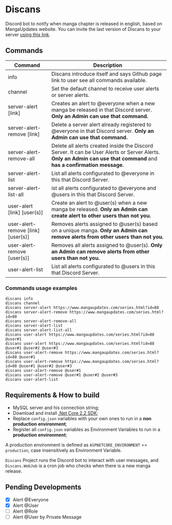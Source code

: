 # Discans
Discord bot to notify when manga chapter is released in english, based on MangaUpdates website. You can invite the last version of Discans to your server [using this link](https://discordapp.com/api/oauth2/authorize?client_id=556213286383648769&permissions=154624&scope=bot).

## Commands

| Command | Description |
| ------- | ----------- |
| info | Discans introduce itself and says Github page link to user see all commands available. | 
| channel | Set the default channel to receive user alerts or server alerts. |
| server-alert [link] | Creates an alert to @everyone when a new manga be released in that Discord server. **Only an Admin can use that command.** | 
| server-alert-remove [link] | Delete a server alert already registered to @everyone in that Discord server. **Only an Admin can use that command.** |
| server-alert-remove-all | Delete all alerts created inside the Discord Server. It can be User Alerts or Server Alerts. **Only an Admin can use that command** and **has a confirmation message.** |
| server-alert-list | List all alerts configurated to @everyone in this that Discord Server. | 
| server-alert-list-all | ist all alerts configurated to @everyone and @users in this that Discord Server. | 
| user-alert [link] [user(s)] | Create an alert to @user(s) when a new manga be released. **Only an Admin can create alert to other users than not you.** | 
| user-alert-remove [link] [user(s)] | Removes alerts assigned to @user(s) based on a unique manga. **Only an Admin can remove alerts from other users than not you.** | 
| user-alert-remove [user(s)] | Removes all alerts assigned to @user(s). **Only an Admin can remove alerts from other users than not you.** |
| user-alert-list | List all alerts configurated to @users in this that Discord Server. | 

### Commands usage examples
```
discans info
discans channel
discans server-alert https://www.mangaupdates.com/series.html?id=88
discans server-alert-remove https://www.mangaupdates.com/series.html?id=88
discans server-alert-remove-all
discans server-alert-list
discans server-alert-list-all
discans user-alert https://www.mangaupdates.com/series.html?id=88 @user#1
discans user-alert https://www.mangaupdates.com/series.html?id=88 @user#1 @user#2 @user#3
discans user-alert-remove https://www.mangaupdates.com/series.html?id=88 @user#1
discans user-alert-remove https://www.mangaupdates.com/series.html?id=88 @user#1 @user#2 @user#3
discans user-alert-remove @user#1 
discans user-alert-remove @user#1 @user#2 @user#3
discans user-alert-list
```

## Requirements & How to build

* MySQL server and his connection string;
* Download and install [.Net Core 2.2 SDK](https://dotnet.microsoft.com/download);
* Replace `config.json` variables with your own ones to run in a **non production environment**;
* Register all `config.json` variables as Environment Variables to run in a **production environment**;

A production environment is defined as `ASPNETCORE_ENVIRONMENT` == `production`, case insensitively as Environment Variable. 

`Discans` Project runs the Discord bot to interact with user messages, and `Discans.WebJob` is a cron job who checks when there is a new manga release. 

## Pending Developments

- [x] Alert @Everyone
- [x] Alert @User
- [ ] Alert @Role
- [ ] Alert @User by Private Message
